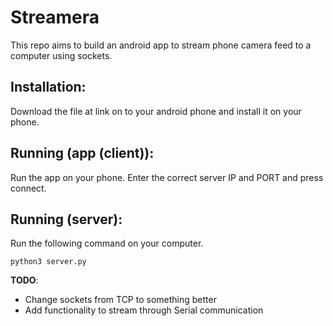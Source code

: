 # Streamera

This repo aims to build an android app to stream phone camera feed to a computer using sockets.

## Installation:
Download the file at link on to your android phone and install it on your phone.

## Running (app (client)):
Run the app on your phone. Enter the correct server IP and PORT and press connect.

## Running (server):
Run the following command on your computer.
```
python3 server.py
```

**TODO**:
  - Change sockets from TCP to something better
  - Add functionality to stream through Serial communication
